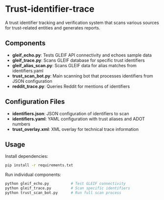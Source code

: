 # Trust-identifier-trace

A trust identifier tracking and verification system that scans various sources for trust-related entities and generates reports.

## Components

- **gleif_echo.py**: Tests GLEIF API connectivity and echoes sample data
- **gleif_trace.py**: Scans GLEIF database for specific trust identifiers
- **gleif_alias_scan.py**: Scans GLEIF data for alias matches from identifiers.yaml
- **trust_scan_bot.py**: Main scanning bot that processes identifiers from JSON configuration
- **reddit_trace.py**: Queries Reddit for mentions of identifiers

## Configuration Files

- **identifiers.json**: JSON configuration of identifiers to scan
- **identifiers.yaml**: YAML configuration with trust aliases and ADOT numbers
- **trust_overlay.xml**: XML overlay for technical trace information

## Usage

Install dependencies:
```bash
pip install -r requirements.txt
```

Run individual components:
```bash
python gleif_echo.py          # Test GLEIF connectivity
python gleif_trace.py         # Scan specific identifiers
python trust_scan_bot.py      # Run full scan process
```

